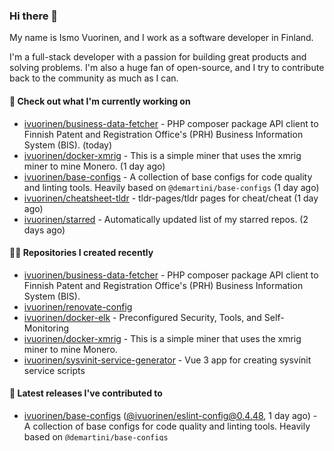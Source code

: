 ### Hi there 👋

My name is Ismo Vuorinen, and I work as a software developer in Finland.

I'm a full-stack developer with a passion for building great products and solving problems.
I'm also a huge fan of open-source, and I try to contribute back to the community as much as I can.

#### 👷 Check out what I'm currently working on

- [ivuorinen/business-data-fetcher](https://github.com/ivuorinen/business-data-fetcher) - PHP composer package API client to Finnish Patent and Registration Office&#39;s (PRH) Business Information System (BIS). (today)
- [ivuorinen/docker-xmrig](https://github.com/ivuorinen/docker-xmrig) - This is a simple miner that uses the xmrig miner to mine Monero. (1 day ago)
- [ivuorinen/base-configs](https://github.com/ivuorinen/base-configs) - A collection of base configs for code quality and linting tools. Heavily based on `@demartini/base-configs` (1 day ago)
- [ivuorinen/cheatsheet-tldr](https://github.com/ivuorinen/cheatsheet-tldr) - tldr-pages/tldr pages for cheat/cheat (1 day ago)
- [ivuorinen/starred](https://github.com/ivuorinen/starred) - Automatically updated list of my starred repos. (2 days ago)

#### 👨‍💻 Repositories I created recently

- [ivuorinen/business-data-fetcher](https://github.com/ivuorinen/business-data-fetcher) - PHP composer package API client to Finnish Patent and Registration Office&#39;s (PRH) Business Information System (BIS).
- [ivuorinen/renovate-config](https://github.com/ivuorinen/renovate-config)
- [ivuorinen/docker-elk](https://github.com/ivuorinen/docker-elk) - Preconfigured Security, Tools, and Self-Monitoring
- [ivuorinen/docker-xmrig](https://github.com/ivuorinen/docker-xmrig) - This is a simple miner that uses the xmrig miner to mine Monero.
- [ivuorinen/sysvinit-service-generator](https://github.com/ivuorinen/sysvinit-service-generator) - Vue 3 app for creating sysvinit service scripts

#### 🚀 Latest releases I've contributed to

- [ivuorinen/base-configs](https://github.com/ivuorinen/base-configs) ([@ivuorinen/eslint-config@0.4.48](https://github.com/ivuorinen/base-configs/releases/tag/%40ivuorinen/eslint-config%400.4.48), 1 day ago) - A collection of base configs for code quality and linting tools. Heavily based on `@demartini/base-configs`
- [ivuorinen/docker-xmrig](https://github.com/ivuorinen/docker-xmrig) ([6.22.0-2024-08-12](https://github.com/ivuorinen/docker-xmrig/releases/tag/6.22.0-2024-08-12), 1 day ago) - This is a simple miner that uses the xmrig miner to mine Monero.
- [ivuorinen/dotfiles](https://github.com/ivuorinen/dotfiles) ([24.8.10](https://github.com/ivuorinen/dotfiles/releases/tag/24.8.10), 3 days ago) - These are my dotfiles. There are many like &#39;em, but these are mine.
- [ivuorinen/.github](https://github.com/ivuorinen/.github) ([2024.8.0](https://github.com/ivuorinen/.github/releases/tag/2024.8.0), 1 week ago) - My GitHub Shared Configurations.
- [ivuorinen/sysvinit-service-generator](https://github.com/ivuorinen/sysvinit-service-generator) ([1.0.1](https://github.com/ivuorinen/sysvinit-service-generator/releases/tag/1.0.1), 2 months ago) - Vue 3 app for creating sysvinit service scripts


